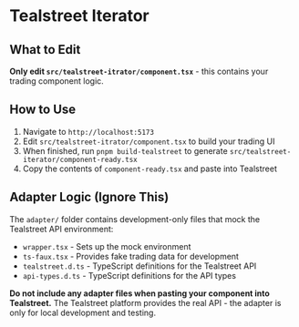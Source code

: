 # Tealstreet Iterator

## What to Edit

**Only edit `src/tealstreet-itrator/component.tsx`** - this contains your trading component logic.

## How to Use

1. Navigate to `http://localhost:5173`
2. Edit `src/tealstreet-itrator/component.tsx` to build your trading UI
3. When finished, run `pnpm build-tealstreet` to generate `src/tealstreet-iterator/component-ready.tsx`
4. Copy the contents of `component-ready.tsx` and paste into Tealstreet

## Adapter Logic (Ignore This)

The `adapter/` folder contains development-only files that mock the Tealstreet API environment:
- `wrapper.tsx` - Sets up the mock environment
- `ts-faux.tsx` - Provides fake trading data for development
- `tealstreet.d.ts` - TypeScript definitions for the Tealstreet API
- `api-types.d.ts` - TypeScript definitions for the API types

**Do not include any adapter files when pasting your component into Tealstreet.** The Tealstreet platform provides the real API - the adapter is only for local development and testing.
